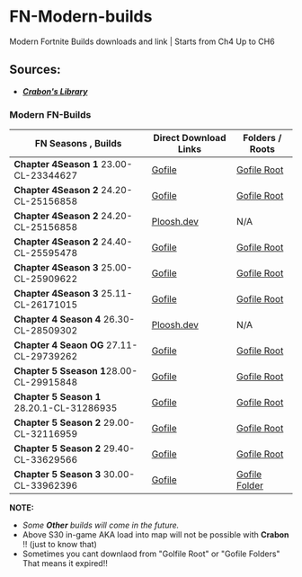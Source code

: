 # FN-Modern-builds
Modern Fortnite Builds downloads  and link | Starts from Ch4 Up to CH6


## Sources:
- [***Crabon's Library***](https://builds.cbn.lol/builds)


### Modern FN-Builds

| FN Seasons , Builds | Direct Download Links | Folders / Roots | 
|-------|---------------|---------------|
| **Chapter 4Season 1** 23.00-CL-23344627 | [Gofile](https://cold-na-phx-4.gofile.io/download/web/485d3737-abc6-451e-b689-03c58f31ca0c/23.00-CL-23344627.7z) | [Gofile Root](https://gofile.io/d/cw0eee)
| **Chapter 4Season 2** 24.20-CL-25156858 | [Gofile](https://store10.gofile.io/download/web/0390fe8d-f51c-4e5e-9699-05b3319d8562/24.20-CL-25156858.zip) | [Gofile Root](https://gofile.io/d/cw0eee)
| **Chapter 4Season 2** 24.20-CL-25156858 | [Ploosh.dev](https://r2.ploosh.dev/24.20.zip) | N/A
| **Chapter 4Season 2** 24.40-CL-25595478 | [Gofile](https://store4.gofile.io/download/web/1944b17a-2576-434b-aa93-72fc7a19c4b5/24.40-CL-25595478.zip) | [Gofile Root](https://gofile.io/d/cw0eee)
| **Chapter 4Season 3** 25.00-CL-25909622 | [Gofile](https://cold-na-phx-2.gofile.io/download/web/6434f446-de00-4f9c-85e1-288b4e15225c/25.00-CL-25909622.7z) | [Gofile Root](https://gofile.io/d/cw0eee)
| **Chapter 4Season 3** 25.11-CL-26171015 | [Gofile](https://cold-na-phx-3.gofile.io/download/web/1734f047-2ef8-45cc-9d18-23c1ff61fff6/25.11-CL-26171015.7z) | [Gofile Root](https://gofile.io/d/cw0eee)
| **Chapter 4 Season 4** 26.30-CL-28509302 | [Ploosh.dev](https://r2.ploosh.dev/26.30.zip) | N/A
| **Chapter 4 Seaon OG** 27.11-CL-29739262 | [Gofile](https://cold-na-phx-7.gofile.io/download/web/eae4286d-7be6-4ec7-a4b4-34a87bd26826/27.11-CL-29739262.7z) | [Gofile Root](https://gofile.io/d/cw0eee)
| **Chapter 5 Sseason 1**28.00-CL-29915848 | [Gofile](https://cold-na-phx-6.gofile.io/download/web/1ce4f320-32b8-4b40-8b42-911e73784542/Chapter%205%20Season%201%20(v28.00)%20UE%20NA.7z) | [Gofile Root](https://gofile.io/d/cw0eee)
| **Chapter 5 Season 1** 28.20.1-CL-31286935 | [Gofile](https://cold4.gofile.io/download/web/3b372482-5a4d-4102-a153-c4e29faa5626/c5s1.zip) | [Gofile Root](https://gofile.io/d/cw0eee)
| **Chapter 5 Season 2** 29.00-CL-32116959 | [Gofile](https://cold7.gofile.io/download/web/4f6fd32e-9eff-4c66-9b2d-02f1273fdf78/29.00-CL-32116959.7z) | [Gofile Root](https://gofile.io/d/cw0eee)
| **Chapter 5 Season 2** 29.40-CL-33629566 | [Gofile](https://cold-na-phx-6.gofile.io/download/web/b67f15dd-b1f9-40c0-881c-791122d697ff/29.40-CL-33629566.7z) | [Gofile Root](https://gofile.io/d/cw0eee)
| **Chapter 5 Season 3** 30.00-CL-33962396 | [Gofile](https://store1.gofile.io/download/web/ffa037a2-b070-4941-875b-6158b5b131fa/%2B%2BFortnite%2BRelease-30.00-CL-33962396.rar) | [Gofile Folder](https://gofile.io/d/ZjRYts)


**NOTE:**
- *Some **Other** builds will come in the future.*
- Above S30  in-game AKA load into map will not be possible with **Crabon** !! (just to know that)
- Sometimes you cant downlaod from "Golfile Root" or "Gofile Folders" That means it expired!!


